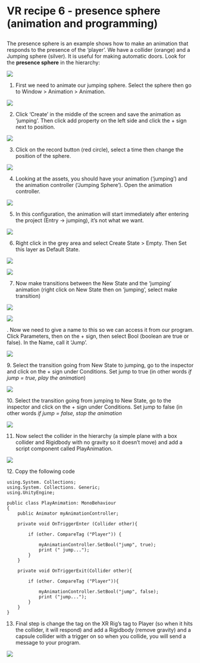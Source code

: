 # VR recipe 6 - presence sphere (animation and programming)</b></p>
The presence sphere is an example shows how to make an animation that responds to the presence of the ‘player’. We have a collider (orange) and a Jumping sphere (silver). It is useful for making automatic doors. Look for the <b>presence sphere</b> in the hierarchy:

<p align="left"><img src="images/recipe601.jpg"/></p>

1. First we need to animate our jumping sphere. Select the sphere then go to Window &gt; Animation &gt; Animation. <span class="Apple-converted-space"> </span></p>

<p align="left"><img src="images/recipe602.png"/></p>

2. Click ‘Create’ in the middle of the screen and save the animation as ‘jumping’. Then click add property on the left side and click the + sign next to position.<span class="Apple-converted-space"> </span></p>

<p align="left"><img src="images/recipe603.png"/></p>

3. Click on the record button (red circle), select a time then change the position of the sphere.

<p align="left"><img src="images/recipe604.png"/></p>

4. Looking at the assets, you should have your animation (‘jumping’) and the animation controller (‘Jumping Sphere’). Open the animation controller.</p>

<p align="left"><img src="images/recipe605.png"/></p>

5. In this configuration, the animation will start immediately after entering the project (Entry -&gt; jumping), it’s not what we want.

<p align="left"><img src="images/recipe606.png"/></p>

6. Right click in the grey area and select Create State &gt; Empty. Then Set this layer as Default State.

<p align="left"><img src="images/recipe607.png"/></p>

<p align="left"><img src="images/recipe608.png"/></p>

7. Now make transitions between the New State and the ‘jumping’ animation (right click on New State then on ‘jumping’, select make transition)</p>

<p align="left"><img src="images/recipe610.png"/></p>

<p align="left"><img src="images/recipe611.png"/></p>

. Now we need to give a name to this so we can access it from our program. Click Parameters, then on the + sign, then select Bool (boolean are true or false). In the Name, call it ‘Jump’.</p>

<p align="left"><img src="images/recipe612.png"/></p>


<p class="p3">9. Select the transition going from New State to jumping, go to the inspector and click on the + sign under Conditions. Set jump to true (in other words <i>if jump = true, play the animation</i>)

<p align="left"><img src="images/recipe613.png"/></p>

<p class="p3">10. Select the transition going from jumping to New State, go to the inspector and click on the + sign under Conditions. Set jump to false (in other words <i>if jump = false, stop the animation</i>
	
<p align="left"><img src="images/recipe614.png"/></p>
	
11. Now select the collider in the hierarchy (a simple plane with a box collider and Rigidbody with no gravity so it doesn’t move) and add a script component called PlayAnimation.

<p align="left"><img src="images/recipe616.png"/></p>

<p class="p3">12. Copy the following code</p>

	using.System. Collections;
	using.System. Collections. Generic;
	using.UnityEngine;

	public class PlayAnimation: MonoBehaviour
	{
		public Animator myAnimationController;

		private void OnTriggerEnter (Collider other){

			if (other. CompareTag ("Player")) {

				myAnimationController.SetBool("jump", true);
				print (" jump...");
			}
		}

		private void OnTriggerExit(Collider other){

			if (other. CompareTag ("Player")){

				myAnimationController.SetBool("jump", false);
				print ("jump...");
			}
		}
	}

13. Final step is change the tag on the XR Rig’s tag to Player (so when it hits the collider, it will respond) and add a Rigidbody (remove gravity) and a capsule collider with a trigger on so when you collide, you will send a message to your program.

<p align="left"><img src="images/recipe617.png"/></p>

